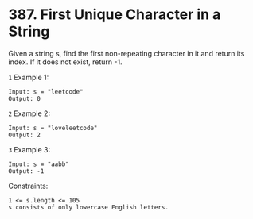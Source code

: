 # 387. First Unique Character in a String

Given a string s, find the first non-repeating character in it and return its index. If it does not exist, return -1.

`1` Example 1:

```
Input: s = "leetcode"
Output: 0
```

`2` Example 2:

```
Input: s = "loveleetcode"
Output: 2
```

`3` Example 3:

```
Input: s = "aabb"
Output: -1
```

Constraints:

```
1 <= s.length <= 105
s consists of only lowercase English letters.
```

